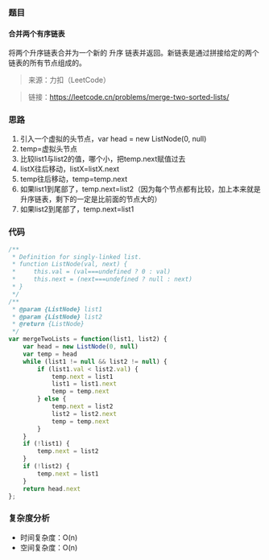 ### 题目

#### 合并两个有序链表

将两个升序链表合并为一个新的 升序 链表并返回。新链表是通过拼接给定的两个链表的所有节点组成的。 

> 来源：力扣（LeetCode）

> 链接：https://leetcode.cn/problems/merge-two-sorted-lists/


### 思路

1. 引入一个虚拟的头节点，var head = new ListNode(0, null)
2. temp=虚拟头节点
3. 比较list1与list2的值，哪个小，把temp.next赋值过去
4. listX往后移动，listX=listX.next
5. temp往后移动，temp=temp.next
6. 如果list1到尾部了，temp.next=list2（因为每个节点都有比较，加上本来就是升序链表，剩下的一定是比前面的节点大的）
7. 如果list2到尾部了，temp.next=list1


### 代码
```js
/**
 * Definition for singly-linked list.
 * function ListNode(val, next) {
 *     this.val = (val===undefined ? 0 : val)
 *     this.next = (next===undefined ? null : next)
 * }
 */
/**
 * @param {ListNode} list1
 * @param {ListNode} list2
 * @return {ListNode}
 */
var mergeTwoLists = function(list1, list2) {
    var head = new ListNode(0, null)
    var temp = head
    while (list1 != null && list2 != null) {
        if (list1.val < list2.val) {
            temp.next = list1
            list1 = list1.next
            temp = temp.next
        } else {
            temp.next = list2
            list2 = list2.next
            temp = temp.next
        }
    }
    if (!list1) {
        temp.next = list2
    }
    if (!list2) {
        temp.next = list1
    }
    return head.next
};
```

### 复杂度分析

- 时间复杂度：O(n)
- 空间复杂度：O(n)